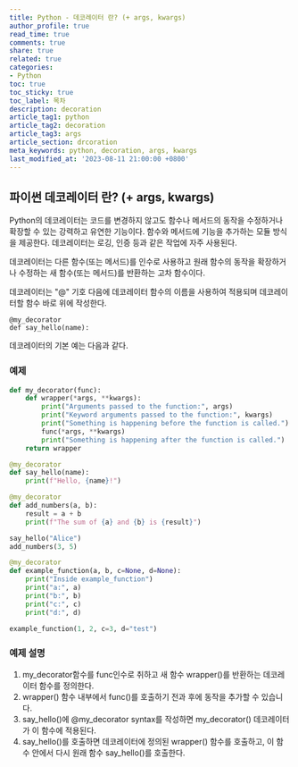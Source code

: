 ```yaml
---
title: Python - 데코레이터 란? (+ args, kwargs)
author_profile: true
read_time: true
comments: true
share: true
related: true
categories:
- Python
toc: true
toc_sticky: true
toc_label: 목차
description: decoration
article_tag1: python
article_tag2: decoration
article_tag3: args
article_section: drcoration
meta_keywords: python, decoration, args, kwargs
last_modified_at: '2023-08-11 21:00:00 +0800'
---
```


## 파이썬 데코레이터 란? (+ args, kwargs)

Python의 데코레이터는 코드를 변경하지 않고도 함수나 메서드의 동작을 수정하거나 확장할 수 있는 강력하고 유연한 기능이다. 함수와 메서드에 기능을 추가하는 모듈 방식을 제공한다. 데코레이터는 로깅, 인증 등과 같은 작업에 자주 사용된다. 

데코레이터는 다른 함수(또는 메서드)를 인수로 사용하고 원래 함수의 동작을 확장하거나 수정하는 새 함수(또는 메서드)를 반환하는 고차 함수이다. 

데코레이터는 "@" 기호 다음에 데코레이터 함수의 이름을 사용하여 적용되며 데코레이터할 함수 바로 위에 작성한다.

```
@my_decorator
def say_hello(name):
```


데코레이터의 기본 예는 다음과 같다.

### 예제

```py
def my_decorator(func):
    def wrapper(*args, **kwargs):
        print("Arguments passed to the function:", args)
        print("Keyword arguments passed to the function:", kwargs)
        print("Something is happening before the function is called.")
        func(*args, **kwargs)
        print("Something is happening after the function is called.")
    return wrapper

@my_decorator
def say_hello(name):
    print(f"Hello, {name}!")

@my_decorator
def add_numbers(a, b):
    result = a + b
    print(f"The sum of {a} and {b} is {result}")

say_hello("Alice")
add_numbers(3, 5)

@my_decorator
def example_function(a, b, c=None, d=None):
    print("Inside example_function")
    print("a:", a)
    print("b:", b)
    print("c:", c)
    print("d:", d)

example_function(1, 2, c=3, d="test")

```

### 예제 설명

1. my_decorator함수를 func인수로 취하고 새 함수 wrapper()를 반환하는 데코레이터 함수를 정의한다.
2. wrapper() 함수 내부에서 func()를 호출하기 전과 후에 동작을 추가할 수 있습니다.
3. say_hello()에 @my_decorator syntax를 작성하면 my_decorator() 데코레이터가 이 함수에 적용된다.
4. say_hello()를 호출하면 데코레이터에 정의된 wrapper() 함수를 호출하고, 이 함수 안에서 다시 원래 함수 say_hello()를 호출한다.

